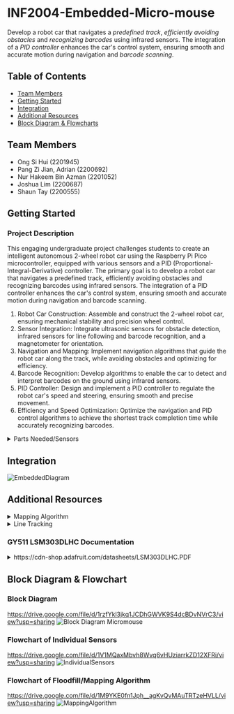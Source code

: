 # INF2004-Embedded-Micro-mouse

Develop a robot car that navigates a _predefined track_, _efficiently avoiding obstacles_ and _recognizing barcodes_ using infrared sensors. The integration of
a _PID controller_ enhances the car's control system, ensuring smooth and accurate motion during navigation and _barcode scanning_.

## Table of Contents

- [Team Members](#introduction)
- [Getting Started](#getting-started)
- [Integration](#integration)
- [Additional Resources](#additional-resources)
- [Block Diagram & Flowcharts](#block-diagram--flowchart)

## Team Members

- Ong Si Hui (2201945)
- Pang Zi Jian, Adrian (2200692)
- Nur Hakeem Bin Azman (2201052)
- Joshua Lim (2200687)
- Shaun Tay (2200555)

## Getting Started

### Project Description
This engaging undergraduate project challenges students to create an intelligent autonomous 2-wheel robot car using the Raspberry Pi Pico microcontroller, equipped
with various sensors and a PID (Proportional-Integral-Derivative) controller. The primary goal is to develop a robot car that navigates a predefined track, efficiently
avoiding obstacles and recognizing barcodes using infrared sensors. The integration of a PID controller enhances the car's control system, ensuring smooth and accurate
motion during navigation and barcode scanning.
1. Robot Car Construction: Assemble and construct the 2-wheel robot car, ensuring mechanical stability and precision wheel control.
2. Sensor Integration: Integrate ultrasonic sensors for obstacle detection, infrared sensors for line following and barcode recognition, and a magnetometer for
orientation.
3. Navigation and Mapping: Implement navigation algorithms that guide the robot car along the track, while avoiding obstacles and optimizing for efficiency.
4. Barcode Recognition: Develop algorithms to enable the car to detect and interpret barcodes on the ground using infrared sensors.
5. PID Controller: Design and implement a PID controller to regulate the robot car's speed and steering, ensuring smooth and precise movement.
6. Efficiency and Speed Optimization: Optimize the navigation and PID control algorithms to achieve the shortest track completion time while accurately
recognizing barcodes.

<details>
<summary>Parts Needed/Sensors</summary>
2x Motor <br>
2x Encoder <br>
1x Ultrasonic Sensor <br>
3x IR Sensor <br>
1x Cable Connector Splitter <br>
1x Magnetometer <br>
4x AA Batteries <br>
1x AA Battery Holder <br>
</details>

## Integration
![EmbeddedDiagram](https://github.com/skyish242/INF2004-Embedded-Micro-mouse/assets/46911283/e2605169-2ba2-4549-96ea-a6ee783fa92c)

## Additional Resources

<details>
<summary>Mapping Algorithm</summary>
  
### Pledge Algorithm
*****
This algorithm can work for finding an "exit" but when the robot first enters the maze through an opening it might detect the entrance as an exit.
[https://wiki.thymio.org/en:avoiding-an-obstacle-using-the-pledge-algorithm](https://wiki.thymio.org/en:avoiding-an-obstacle-using-the-pledge-algorithm)

### Flood Fill Algorithm
*****
**Theory** : __From end goal to start__
[https://www.youtube.com/watch?v=Zwh-QNlsurI](https://www.youtube.com/watch?v=Zwh-QNlsurI)
[https://www.youtube.com/watch?v=ktn3C7aXVR0&t=172s](https://www.youtube.com/watch?v=ktn3C7aXVR0&t=172s)

### Depth-First Maze Solver
*****
[https://www.youtube.com/watch?v=zalhUp4ms6c](https://www.youtube.com/watch?v=zalhUp4ms6c)

</details>

<details>
<summary>Line Tracking</summary>
 
  [https://www.youtube.com/watch?v=z9sm6G5alp8](https://www.youtube.com/watch?v=z9sm6G5alp8)
  
</details>


### GY511 LSM303DLHC Documentation
<details>
<summary>https://cdn-shop.adafruit.com/datasheets/LSM303DLHC.PDF</summary>  
</details>

## Block Diagram & Flowchart

### Block Diagram
https://drive.google.com/file/d/1rzfYkl3jkq1JCDhGWVK9S4dcBDvNVrC3/view?usp=sharing
![Block Diagram Micromouse](https://github.com/skyish242/INF2004-Embedded-Micro-mouse/assets/46911283/e8e6b7a7-16f2-4d11-ade5-0a2eab0d12fc)


### Flowchart of Individual Sensors
https://drive.google.com/file/d/1V1MQaxMbvh8Wvq6vHUziarrkZD12XFRi/view?usp=sharing
![IndividualSensors](https://github.com/skyish242/INF2004-Embedded-Micro-mouse/assets/46911283/ca255fcd-0e10-41af-bd99-c20a543c3418)

### Flowchart of Floodfill/Mapping Algorithm
https://drive.google.com/file/d/1M9YKE0fn1Jph__agKvQvMAuTRTzeHVLL/view?usp=sharing
![MappingAlgorithm](https://github.com/skyish242/INF2004-Embedded-Micro-mouse/assets/46911283/abd0f4be-ad72-4bf2-876c-6f64e7128b92)


